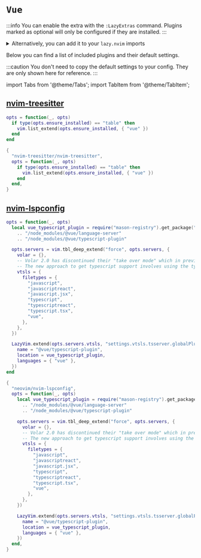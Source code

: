 # `Vue`

<!-- plugins:start -->

:::info
You can enable the extra with the `:LazyExtras` command.
Plugins marked as optional will only be configured if they are installed.
:::

<details>
<summary>Alternatively, you can add it to your <code>lazy.nvim</code> imports</summary>

```lua title="lua/config/lazy.lua" {4}
require("lazy").setup({
  spec = {
    { "LazyVim/LazyVim", import = "lazyvim.plugins" },
    { import = "lazyvim.plugins.extras.lang.vue" },
    { import = "plugins" },
  },
})
```

</details>

Below you can find a list of included plugins and their default settings.

:::caution
You don't need to copy the default settings to your config.
They are only shown here for reference.
:::

import Tabs from '@theme/Tabs';
import TabItem from '@theme/TabItem';

## [nvim-treesitter](https://github.com/nvim-treesitter/nvim-treesitter)

<Tabs>

<TabItem value="opts" label="Options">

```lua
opts = function(_, opts)
  if type(opts.ensure_installed) == "table" then
    vim.list_extend(opts.ensure_installed, { "vue" })
  end
end
```

</TabItem>


<TabItem value="code" label="Full Spec">

```lua
{
  "nvim-treesitter/nvim-treesitter",
  opts = function(_, opts)
    if type(opts.ensure_installed) == "table" then
      vim.list_extend(opts.ensure_installed, { "vue" })
    end
  end,
}
```

</TabItem>

</Tabs>

## [nvim-lspconfig](https://github.com/neovim/nvim-lspconfig)

<Tabs>

<TabItem value="opts" label="Options">

```lua
opts = function(_, opts)
  local vue_typescript_plugin = require("mason-registry").get_package("vue-language-server"):get_install_path()
    .. "/node_modules/@vue/language-server"
    .. "/node_modules/@vue/typescript-plugin"

  opts.servers = vim.tbl_deep_extend("force", opts.servers, {
    volar = {},
    -- Volar 2.0 has discontinued their "take over mode" which in previous version provided support for typescript in vue files.
    -- The new approach to get typescript support involves using the typescript language server along side volar.
    vtsls = {
      filetypes = {
        "javascript",
        "javascriptreact",
        "javascript.jsx",
        "typescript",
        "typescriptreact",
        "typescript.tsx",
        "vue",
      },
    },
  })

  LazyVim.extend(opts.servers.vtsls, "settings.vtsls.tsserver.globalPlugins", {
    name = "@vue/typescript-plugin",
    location = vue_typescript_plugin,
    languages = { "vue" },
  })
end
```

</TabItem>


<TabItem value="code" label="Full Spec">

```lua
{
  "neovim/nvim-lspconfig",
  opts = function(_, opts)
    local vue_typescript_plugin = require("mason-registry").get_package("vue-language-server"):get_install_path()
      .. "/node_modules/@vue/language-server"
      .. "/node_modules/@vue/typescript-plugin"

    opts.servers = vim.tbl_deep_extend("force", opts.servers, {
      volar = {},
      -- Volar 2.0 has discontinued their "take over mode" which in previous version provided support for typescript in vue files.
      -- The new approach to get typescript support involves using the typescript language server along side volar.
      vtsls = {
        filetypes = {
          "javascript",
          "javascriptreact",
          "javascript.jsx",
          "typescript",
          "typescriptreact",
          "typescript.tsx",
          "vue",
        },
      },
    })

    LazyVim.extend(opts.servers.vtsls, "settings.vtsls.tsserver.globalPlugins", {
      name = "@vue/typescript-plugin",
      location = vue_typescript_plugin,
      languages = { "vue" },
    })
  end,
}
```

</TabItem>

</Tabs>

<!-- plugins:end -->
